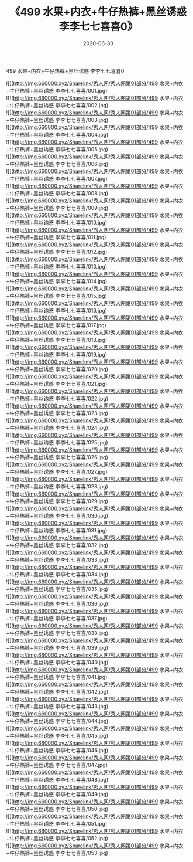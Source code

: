 ﻿---
layout: post
title:  《499 水果+内衣+牛仔热裤+黑丝诱惑 李李七七喜喜0》
date:   2020-06-30
img: http://img.660000.xyz/Sharelink/秀人网/秀人网第01部分/499 水果+内衣+牛仔热裤+黑丝诱惑 李李七七喜喜0/000.jpg
categories: [美女, 清纯, 唯美]
---

499 水果+内衣+牛仔热裤+黑丝诱惑 李李七七喜喜0

  ![](http://img.660000.xyz/Sharelink/秀人网/秀人网第01部分/499 水果+内衣+牛仔热裤+黑丝诱惑 李李七七喜喜/001.jpg) <br> ![](http://img.660000.xyz/Sharelink/秀人网/秀人网第01部分/499 水果+内衣+牛仔热裤+黑丝诱惑 李李七七喜喜/002.jpg) <br> ![](http://img.660000.xyz/Sharelink/秀人网/秀人网第01部分/499 水果+内衣+牛仔热裤+黑丝诱惑 李李七七喜喜/003.jpg) <br> ![](http://img.660000.xyz/Sharelink/秀人网/秀人网第01部分/499 水果+内衣+牛仔热裤+黑丝诱惑 李李七七喜喜/004.jpg) <br> ![](http://img.660000.xyz/Sharelink/秀人网/秀人网第01部分/499 水果+内衣+牛仔热裤+黑丝诱惑 李李七七喜喜/005.jpg) <br> ![](http://img.660000.xyz/Sharelink/秀人网/秀人网第01部分/499 水果+内衣+牛仔热裤+黑丝诱惑 李李七七喜喜/006.jpg) <br> ![](http://img.660000.xyz/Sharelink/秀人网/秀人网第01部分/499 水果+内衣+牛仔热裤+黑丝诱惑 李李七七喜喜/007.jpg) <br> ![](http://img.660000.xyz/Sharelink/秀人网/秀人网第01部分/499 水果+内衣+牛仔热裤+黑丝诱惑 李李七七喜喜/008.jpg) <br> ![](http://img.660000.xyz/Sharelink/秀人网/秀人网第01部分/499 水果+内衣+牛仔热裤+黑丝诱惑 李李七七喜喜/009.jpg) <br> ![](http://img.660000.xyz/Sharelink/秀人网/秀人网第01部分/499 水果+内衣+牛仔热裤+黑丝诱惑 李李七七喜喜/010.jpg) <br> ![](http://img.660000.xyz/Sharelink/秀人网/秀人网第01部分/499 水果+内衣+牛仔热裤+黑丝诱惑 李李七七喜喜/011.jpg) <br> ![](http://img.660000.xyz/Sharelink/秀人网/秀人网第01部分/499 水果+内衣+牛仔热裤+黑丝诱惑 李李七七喜喜/012.jpg) <br> ![](http://img.660000.xyz/Sharelink/秀人网/秀人网第01部分/499 水果+内衣+牛仔热裤+黑丝诱惑 李李七七喜喜/013.jpg) <br> ![](http://img.660000.xyz/Sharelink/秀人网/秀人网第01部分/499 水果+内衣+牛仔热裤+黑丝诱惑 李李七七喜喜/014.jpg) <br> ![](http://img.660000.xyz/Sharelink/秀人网/秀人网第01部分/499 水果+内衣+牛仔热裤+黑丝诱惑 李李七七喜喜/015.jpg) <br> ![](http://img.660000.xyz/Sharelink/秀人网/秀人网第01部分/499 水果+内衣+牛仔热裤+黑丝诱惑 李李七七喜喜/016.jpg) <br> ![](http://img.660000.xyz/Sharelink/秀人网/秀人网第01部分/499 水果+内衣+牛仔热裤+黑丝诱惑 李李七七喜喜/017.jpg) <br> ![](http://img.660000.xyz/Sharelink/秀人网/秀人网第01部分/499 水果+内衣+牛仔热裤+黑丝诱惑 李李七七喜喜/018.jpg) <br> ![](http://img.660000.xyz/Sharelink/秀人网/秀人网第01部分/499 水果+内衣+牛仔热裤+黑丝诱惑 李李七七喜喜/019.jpg) <br> ![](http://img.660000.xyz/Sharelink/秀人网/秀人网第01部分/499 水果+内衣+牛仔热裤+黑丝诱惑 李李七七喜喜/020.jpg) <br> ![](http://img.660000.xyz/Sharelink/秀人网/秀人网第01部分/499 水果+内衣+牛仔热裤+黑丝诱惑 李李七七喜喜/021.jpg) <br> ![](http://img.660000.xyz/Sharelink/秀人网/秀人网第01部分/499 水果+内衣+牛仔热裤+黑丝诱惑 李李七七喜喜/022.jpg) <br> ![](http://img.660000.xyz/Sharelink/秀人网/秀人网第01部分/499 水果+内衣+牛仔热裤+黑丝诱惑 李李七七喜喜/023.jpg) <br> ![](http://img.660000.xyz/Sharelink/秀人网/秀人网第01部分/499 水果+内衣+牛仔热裤+黑丝诱惑 李李七七喜喜/024.jpg) <br> ![](http://img.660000.xyz/Sharelink/秀人网/秀人网第01部分/499 水果+内衣+牛仔热裤+黑丝诱惑 李李七七喜喜/025.jpg) <br> ![](http://img.660000.xyz/Sharelink/秀人网/秀人网第01部分/499 水果+内衣+牛仔热裤+黑丝诱惑 李李七七喜喜/026.jpg) <br> ![](http://img.660000.xyz/Sharelink/秀人网/秀人网第01部分/499 水果+内衣+牛仔热裤+黑丝诱惑 李李七七喜喜/027.jpg) <br> ![](http://img.660000.xyz/Sharelink/秀人网/秀人网第01部分/499 水果+内衣+牛仔热裤+黑丝诱惑 李李七七喜喜/028.jpg) <br> ![](http://img.660000.xyz/Sharelink/秀人网/秀人网第01部分/499 水果+内衣+牛仔热裤+黑丝诱惑 李李七七喜喜/029.jpg) <br> ![](http://img.660000.xyz/Sharelink/秀人网/秀人网第01部分/499 水果+内衣+牛仔热裤+黑丝诱惑 李李七七喜喜/030.jpg) <br> ![](http://img.660000.xyz/Sharelink/秀人网/秀人网第01部分/499 水果+内衣+牛仔热裤+黑丝诱惑 李李七七喜喜/031.jpg) <br> ![](http://img.660000.xyz/Sharelink/秀人网/秀人网第01部分/499 水果+内衣+牛仔热裤+黑丝诱惑 李李七七喜喜/032.jpg) <br> ![](http://img.660000.xyz/Sharelink/秀人网/秀人网第01部分/499 水果+内衣+牛仔热裤+黑丝诱惑 李李七七喜喜/033.jpg) <br> ![](http://img.660000.xyz/Sharelink/秀人网/秀人网第01部分/499 水果+内衣+牛仔热裤+黑丝诱惑 李李七七喜喜/034.jpg) <br> ![](http://img.660000.xyz/Sharelink/秀人网/秀人网第01部分/499 水果+内衣+牛仔热裤+黑丝诱惑 李李七七喜喜/035.jpg) <br> ![](http://img.660000.xyz/Sharelink/秀人网/秀人网第01部分/499 水果+内衣+牛仔热裤+黑丝诱惑 李李七七喜喜/036.jpg) <br> ![](http://img.660000.xyz/Sharelink/秀人网/秀人网第01部分/499 水果+内衣+牛仔热裤+黑丝诱惑 李李七七喜喜/037.jpg) <br> ![](http://img.660000.xyz/Sharelink/秀人网/秀人网第01部分/499 水果+内衣+牛仔热裤+黑丝诱惑 李李七七喜喜/038.jpg) <br> ![](http://img.660000.xyz/Sharelink/秀人网/秀人网第01部分/499 水果+内衣+牛仔热裤+黑丝诱惑 李李七七喜喜/039.jpg) <br> ![](http://img.660000.xyz/Sharelink/秀人网/秀人网第01部分/499 水果+内衣+牛仔热裤+黑丝诱惑 李李七七喜喜/040.jpg) <br> ![](http://img.660000.xyz/Sharelink/秀人网/秀人网第01部分/499 水果+内衣+牛仔热裤+黑丝诱惑 李李七七喜喜/041.jpg) <br> ![](http://img.660000.xyz/Sharelink/秀人网/秀人网第01部分/499 水果+内衣+牛仔热裤+黑丝诱惑 李李七七喜喜/042.jpg) <br> ![](http://img.660000.xyz/Sharelink/秀人网/秀人网第01部分/499 水果+内衣+牛仔热裤+黑丝诱惑 李李七七喜喜/043.jpg) <br> ![](http://img.660000.xyz/Sharelink/秀人网/秀人网第01部分/499 水果+内衣+牛仔热裤+黑丝诱惑 李李七七喜喜/044.jpg) <br> ![](http://img.660000.xyz/Sharelink/秀人网/秀人网第01部分/499 水果+内衣+牛仔热裤+黑丝诱惑 李李七七喜喜/045.jpg) <br> ![](http://img.660000.xyz/Sharelink/秀人网/秀人网第01部分/499 水果+内衣+牛仔热裤+黑丝诱惑 李李七七喜喜/046.jpg) <br> ![](http://img.660000.xyz/Sharelink/秀人网/秀人网第01部分/499 水果+内衣+牛仔热裤+黑丝诱惑 李李七七喜喜/047.jpg) <br> ![](http://img.660000.xyz/Sharelink/秀人网/秀人网第01部分/499 水果+内衣+牛仔热裤+黑丝诱惑 李李七七喜喜/048.jpg) <br> ![](http://img.660000.xyz/Sharelink/秀人网/秀人网第01部分/499 水果+内衣+牛仔热裤+黑丝诱惑 李李七七喜喜/049.jpg) <br> ![](http://img.660000.xyz/Sharelink/秀人网/秀人网第01部分/499 水果+内衣+牛仔热裤+黑丝诱惑 李李七七喜喜/050.jpg) <br> ![](http://img.660000.xyz/Sharelink/秀人网/秀人网第01部分/499 水果+内衣+牛仔热裤+黑丝诱惑 李李七七喜喜/051.jpg) <br> ![](http://img.660000.xyz/Sharelink/秀人网/秀人网第01部分/499 水果+内衣+牛仔热裤+黑丝诱惑 李李七七喜喜/052.jpg) <br> ![](http://img.660000.xyz/Sharelink/秀人网/秀人网第01部分/499 水果+内衣+牛仔热裤+黑丝诱惑 李李七七喜喜/053.jpg) <br>